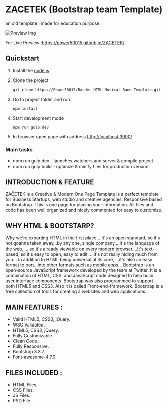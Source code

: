 # ZACETEK (Bootstrap team Template)
an old template i made for education purpose.

![Preview Img](UX/screen.png)

For Live Preview :https://power50015.github.io/ZACETEK/

## Quickstart

1. Install the [node.js](https://nodejs.org/en/)
2. Clone the project

    ```bash
    git clone https://Power50015/Bander-HTML-Musical-Band-Template.git
    ```

3. Go to project folder and run

    ```bash
    npm install
    ```

4. Start development mode

    ```bash
    npm run gulp:dev
    ```

5. In browser open page with address [http://localhost:3000/](http://localhost:3000/)

### Main tasks

- npm run gulp:dev -  launches watchers and server & compile project.
- npm run gulp:build - optimize & minify files for production version.

## INTRODUCTION & FEATURE

ZAČETEK is a Creative & Modern One Page Template is a perfect template for Business Startups, web
studio and creative agencies. Responsive based on Bootstrap. This is one page for placing your
information. All files and code has been well organized and nicely commented for easy to customize.

## WHY HTML & BOOTSTARP?

Why we're exporting HTML in the first place.…It's an open standard, so it's not goanna taken away…by
any one, single company.…It's the language of the web, … so it's already viewable on every modern
browser.…It's text-based, so it's easy to open, easy to edit, …it's not really hiding much from you.…In
addition to HTML being universal at its core, …it's also an easy format to port…into other formats such
as mobile apps…
Bootstrap is an open-source JavaScript framework developed by the team at Twitter. It is a combination
of HTML, CSS, and JavaScript code designed to help build user interface components. Bootstrap was
also programmed to support both HTML5 and CSS3.
Also it is called Front-end-framework.
Bootstrap is a free collection of tools for creating a websites and web applications.

## MAIN FEATURES :

- Valid HTML5, CSS3, jQuery.
- W3C Validated.
- HTML5, CSS3, jQuery.
- Fully Customizable.
- Clean Code.
- Fully Responsive.
- Bootstrap 3.3.7.
- Font-awesome-4.7.0.


## FILES INCLUDED :

- HTML Files.
- CSS Files.
- JS Files.
- PSD File.
